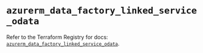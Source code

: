 # `azurerm_data_factory_linked_service_odata`

Refer to the Terraform Registry for docs: [`azurerm_data_factory_linked_service_odata`](https://registry.terraform.io/providers/hashicorp/azurerm/3.96.0/docs/resources/data_factory_linked_service_odata).

